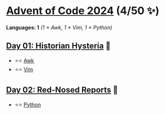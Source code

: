 # [Advent of Code 2024](https://adventofcode.com/2024) (4/50 ✨)

**Languages: 1** *(1 × Awk, 1 × Vim, 1 × Python)*

## [Day 01: Historian Hysteria](https://adventofcode.com/2024/day/1) 📜
  - ⭐⭐ [Awk](day-01-awk/aoc.awk)
  - ⭐⭐ [Vim](../vim/2024/day-01/aoc.vim)

## [Day 02: Red-Nosed Reports](https://adventofcode.com/2024/day/2) 🔴
  - ⭐⭐ [Python](day-02-python/aoc.py)
